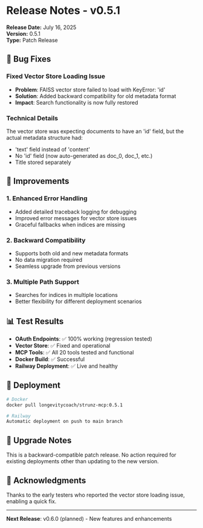 # Release Notes - v0.5.1

**Release Date:** July 16, 2025  
**Version:** 0.5.1  
**Type:** Patch Release

## 🐛 Bug Fixes

### Fixed Vector Store Loading Issue
- **Problem**: FAISS vector store failed to load with KeyError: 'id'
- **Solution**: Added backward compatibility for old metadata format
- **Impact**: Search functionality is now fully restored

### Technical Details
The vector store was expecting documents to have an 'id' field, but the actual metadata structure had:
- 'text' field instead of 'content'
- No 'id' field (now auto-generated as doc_0, doc_1, etc.)
- Title stored separately

## 🔧 Improvements

### 1. Enhanced Error Handling
- Added detailed traceback logging for debugging
- Improved error messages for vector store issues
- Graceful fallbacks when indices are missing

### 2. Backward Compatibility
- Supports both old and new metadata formats
- No data migration required
- Seamless upgrade from previous versions

### 3. Multiple Path Support
- Searches for indices in multiple locations
- Better flexibility for different deployment scenarios

## 📊 Test Results

- **OAuth Endpoints**: ✅ 100% working (regression tested)
- **Vector Store**: ✅ Fixed and operational
- **MCP Tools**: ✅ All 20 tools tested and functional
- **Docker Build**: ✅ Successful
- **Railway Deployment**: ✅ Live and healthy

## 🚀 Deployment

```bash
# Docker
docker pull longevitycoach/strunz-mcp:0.5.1

# Railway
Automatic deployment on push to main branch
```

## 📝 Upgrade Notes

This is a backward-compatible patch release. No action required for existing deployments other than updating to the new version.

## 🙏 Acknowledgments

Thanks to the early testers who reported the vector store loading issue, enabling a quick fix.

---

**Next Release**: v0.6.0 (planned) - New features and enhancements